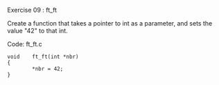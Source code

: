 Exercise 09 : ft_ft

Create a function that takes a pointer to int as a parameter, and sets the value "42"
to that int.

Code:
ft_ft.c

    void    ft_ft(int *nbr)
    {
            *nbr = 42;
    }
